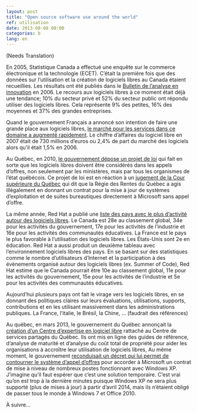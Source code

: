 ```yaml
---
layout: post
title: "Open source software use around the world"
ref: utilisation
date: 2013-08-08 00:00
categories: b
lang: en
---
```


(Needs Translation)

En 2005, Statistique Canada a effectué une enquête sur le commerce électronique et la technologie (ECET). C’était la première fois que des données sur l’utilisation et la création de logiciels libres au Canada étaient recueillies. Les résultats ont été publiés dans le [Bulletin de l’analyse en innovation](http://www.statcan.gc.ca/pub/88-003-x/88-003-x2006002-fra.pdf) en 2006.  Le recours aux logiciels libres à ce moment était déjà une tendance; 10% du secteur privé et 52% du secteur public ont répondu utiliser des logiciels libres. Cela représente 9% des petites, 16% des moyennes et 37% des grandes entreprises.

Quand le gouvernement Français a annoncé son intention de faire une grande place aux logiciels libres, [le marché pour les services dans ce domaine a augmenté rapidement](http://www.zdnet.fr/actualites/la-france-est-devenue-un-pays-phare-pour-le-logiciel-libre-39377576.htm). Le chiffre d’affaires du logiciel libre en 2007 était de 730 millions d’euros ou 2,4% de part du marché des logiciels alors qu’il était 1,5% en 2006.

Au Québec, en 2010, [le gouvernement dépose un projet de loi](http://www.lapresse.ca/le-soleil/actualites/science/201012/07/01-4350219-quebec-ouvre-la-porte-au-logiciel-libre.php) qui fait en sorte que les logiciels libres doivent être considérés dans les appels d’offres, non seulement par les ministères, mais par tous les organismes de l’état québécois. Ce projet de loi est en réaction à un [jugement de la Cour supérieure du Québec](http://www.directioninformatique.com/savoir-faire-linux-obtient-une-victoire-contre-la-rrq/10573) qui dit que la Régie des Rentes du Québec a agis illégalement en donnant un contrat pour la mise à jour de systèmes d’exploitation et de suites bureautiques directement à Microsoft sans appel d’offre.

La même année, Red Hat a publié une [liste des pays avec le plus d’activité autour des logiciels libres](http://www.redhat.com/f/pdf/ossi-index-ranks.pdf).  Le Canada est 28e au classement global, 34e pour les activités du gouvernement, 17e pour les activités de l’industrie et 16e pour les activités des communautés éducatives. La France est le pays le plus favorable à l’utilisation des logiciels libres. Les États-Unis sont 2e en éducation. Red Hat a aussi produit un deuxième tableau avec l’environnement logiciels libres des pays. En se basant sur des statistiques comme le nombre d’utilisateurs d’Internet et la participation à des évènements organisé autour des logiciels libres (ex. Summer of Code), Red Hat estime que le Canada pourrait être 10e au classement global, 11e pour les activités du gouvernement, 15e pour les activités de l’industrie et 5e pour les activités des communautés éducatives.

Aujourd’hui plusieurs pays ont fait le virage vers les logiciels libres, en se donnant des politiques claires sur leurs évaluations, utilisations, supports, contributions et en les utilisant massivement dans les administrations publiques.  La France, l’italie, le Brésil, la Chine, … (faudrait des références)

Au québec, en mars 2013, le gouvernement du Québec annonçait la [création d’un Centre d’expertise en logiciel libre](http://www.tresor.gouv.qc.ca/nouvelles/article/le-logiciel-libre-est-une-option-incontournable-pour-le-gouvernement-du-quebec/) rattaché au Centre de services partagés du Québec.  Ils ont mis en ligne des guides de référence, d’analyse de maturité et d’analyse du coût total de propriété pour aider les organisations à accroître leur utilisation de logiciels libres,  Au même moment, le gouvernement [reconduisait un décret qui lui permet de contourner le système d’appel d’offres](http://communiques.gouv.qc.ca/gouvqc/communiques/GPQF/Mars2013/28/c9148.html) pour accorder à Microsoft un contrat de mise à niveau de nombreux postes fonctionnant avec Windows XP.  J’imagine qu’il faut espérer que c’est une solution temporaire.  C’est vrai qu’on est trop à la dernière minutes puisque Windows XP ne sera plus supporté (plus de mises à jour) à partir d’avril 2014, mais ils n’étaient obligé de passer tous le monde à Windows 7 et Office 2010.

À suivre…
